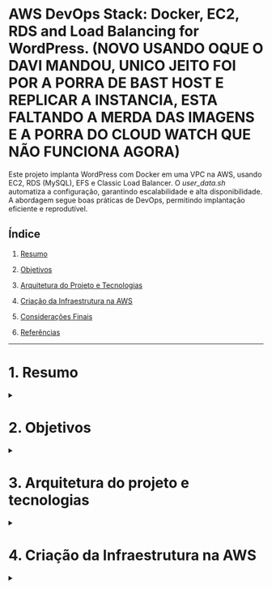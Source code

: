 # AWS DevOps Stack: Docker, EC2, RDS and Load Balancing for WordPress. (NOVO USANDO OQUE O DAVI MANDOU, UNICO JEITO FOI POR A PORRA DE BAST HOST E REPLICAR A INSTANCIA, ESTA FALTANDO A MERDA DAS IMAGENS E A PORRA DO CLOUD WATCH QUE NÃO FUNCIONA AGORA)

Este projeto implanta WordPress com Docker em uma VPC na AWS, usando EC2, RDS (MySQL), EFS e Classic Load Balancer. O *user_data.sh* automatiza a configuração, garantindo escalabilidade e alta disponibilidade. A abordagem segue boas práticas de DevOps, permitindo implantação eficiente e reprodutível.

## Índice

1. [Resumo](#resumo)

2. [Objetivos](#objetivos)

3. [Arquitetura do Projeto e Tecnologias](#arquitetura-do-projeto-e-tecnologias)

4. [Criação da Infraestrutura na AWS](#criação-da-infraestrutura-na-aws)
   
5. [Considerações Finais](#considerações-finais)

6. [Referências](#referências)


----------------------------------------------------------------------------------------


# 1. Resumo

<div>
<details align="left">
    <summary></summary>

Este projeto consistiu na implementação de uma infraestrutura escalável na AWS para hospedar um site WordPress. Foi criada uma VPC, configurada uma instância EC2 com Docker e integrado um banco de dados gerenciado no Amazon RDS. A automação foi realizada via User Data, garantindo a inicialização automática do ambiente. Para garantir alta disponibilidade e desempenho, foram implementados um Auto Scaling Group e um Balanceador de Carga, além do monitoramento via CloudWatch. O resultado foi um sistema robusto, flexível e preparado para lidar com diferentes volumes de tráfego de forma eficiente.

</div>

# 2. Objetivos

<div>
<details align="left">
    <summary></summary>

Este projeto teve como objetivo a implementação de uma infraestrutura escalável e segura na AWS para hospedar um site WordPress, utilizando diversos serviços que garantem alta disponibilidade e desempenho. A criação da VPC permitiu a segmentação adequada da rede, garantindo maior controle sobre a comunicação entre os recursos. Em seguida, foi configurada uma instância EC2 onde foi instalado o Docker para facilitar a implantação e gerenciamento do WordPress.

Para o armazenamento dos dados, utilizamos o Amazon RDS, um serviço gerenciado que proporciona mais segurança e desempenho ao banco de dados. Além disso, foi implementado um script de inicialização no User Data da EC2, garantindo que a instância fosse provisionada corretamente e estivesse pronta para rodar o WordPress de forma automática.

A escalabilidade foi um fator essencial no projeto, sendo implementado um Auto Scaling Group juntamente com um Balanceador de Carga, o que permitiu a distribuição eficiente do tráfego e a criação automática de novas instâncias conforme a demanda aumentasse. Para garantir a estabilidade do ambiente, também foram definidas regras de escalonamento e configurado um monitoramento no CloudWatch, possibilitando a observação contínua do desempenho da infraestrutura.

</div>

# 3. Arquitetura do projeto e tecnologias

<div>
<details align="left">
    <summary></summary>

   **Arquitetura do projeto**

   ![Image](https://github.com/user-attachments/assets/e1cf6ff8-f0d6-4727-ba68-9a460841d43f)

   **Tecnologias**
   . Provisionamento da Instância EC2
   AWS EC2: Máquinas virtuais na AWS para hospedar os containers.
   User Data (user_data.sh): Script para automação da instalação do Docker na inicialização da instância.
   Docker: Engine para criação e gerenciamento dos containers.

   . Deploy do Wordpress em Containers
   Dockerfile / Docker Compose: Arquivo de configuração para criação e gerenciamento dos containers do WordPress e MySQL.
   WordPress Container: Aplicação principal rodando como container.
   AWS RDS (MySQL): Banco de dados gerenciado para armazenar os dados do WordPress.

   . Armazenamento e Arquivos Estáticos
   AWS EFS (Elastic File System): Sistema de arquivos distribuído para armazenar arquivos estáticos do WordPress.

   . Balanceamento de Carga e Configuração de Rede
   AWS Load Balancer (Classic Load Balancer - CLB): Para gerenciar o tráfego e distribuir conexões entre múltiplas instâncias de WordPress.
   VPC Privada: Para garantir que o WordPress não exponha um IP público diretamente.
   Regras de Segurança (Security Groups): Configuração para permitir tráfego somente pelo Load Balancer.

</div>

# 4. Criação da Infraestrutura na AWS

<div>
<details align="left">
    <summary></summary>

A infraestrutura proposta para o deploy do WordPress na AWS segue boas práticas de escalabilidade, segurança e automação. A instância EC2 é configurada automaticamente via User Data (user_data.sh) para instalar Docker ou Containerd, garantindo um ambiente replicável. O WordPress roda em um container, enquanto o banco de dados é gerenciado pelo AWS RDS (MySQL), assegurando persistência e desempenho.
Para armazenar arquivos estáticos, utiliza-se o AWS EFS, permitindo compartilhamento entre múltiplas instâncias. O tráfego de rede é gerenciado por um Classic Load Balancer (CLB), evitando a exposição direta do IP público e distribuindo conexões para maior disponibilidade. A infraestrutura é protegida por Security Groups, garantindo acesso controlado.

   # 4.1 Criar VPC;

<div>
<details align="left">
    <summary></summary>
O primeiro passo do nosso projeto, é a criação de uma VPC.

- Bloco CIDR IPv4: 10.0.0.0/16
- Número de Zonas de Disponibilidade (AZs): 2
- Sub-redes: 2 públicas e 2 privadas
- Gateway NAT: 1 por AZ

</div>

   # 4.2 Grupo de Segurança

<div>
<details align="left">
    <summary></summary>

   No **Painel da VPC**, localizado no menu lateral esquerdo, clique na opção **"Gateways NAT"** e, em seguida, selecione **"Criar gateway NAT"**. No campo de nome, defina um identificador para o gateway. Escolha a **sub-rede pública** correspondente e mantenha a configuração padrão **"Público"** no campo **"Tipo de conectividade"**. Para concluir o processo, clique na opção **"Alocar IP elástico"**.


- sgGroup-loadbalancer:
   HTTP / HTTPS => IPV4
  
- sgGroup-ec2:
  HTTP / HTTPS => Load Balancer
  SSH => Qualquer IP
  
- sgGroup-rds:
  MySQL/Aurora => sgGroup-ec2
  
- sgGroup-efs:
  NFS => sgGroup-ec2
  
</div>

   # 4.3 RDS;

<div>
<details align="left">
    <summary></summary>
O Amazon RDS (Relational Database Service) facilita a configuração, manutenção e escalabilidade de bancos de dados relacionais. Para aumentar a segurança, é essencial utilizar grupos de sub-redes em sub-redes privadas, impedindo o acesso direto à internet e restringindo conexões apenas a instâncias autorizadas. Por esse motivo, o primeiro passo será a criação do grupo de sub-redes privadas.

**Grupo de Sub-redes Privadas**
- Vá em serviço RDS e acesse a aba "Grupos de sub-redes"
- Clicar em Criar Grupo de sub-redes
- Informações

    Nome do Grupo: ___________
  
    Descrição: _____________
  
    VPC: Selecione a VPC que você criou
  
- Selecionar as zonas de disponibilidas, em seguida, selecionar sub-redes privadas
- Criar Grupo

  **Configuração do RDS**

- Tipo de banco de dados: MySQL (Nível gratuito).
- Preencher Identificador da instância
- Preencher nome do usuário Principal
- Senha
- Selecionar instância: db.t3.micro
- Desative Backup e Cripografia para testes
- Selecionar VPC Criada
- Selecionar Grupo de sub-redes já criado
- Não permitir acesso público
- Adicionar Grupo de Segurança: sgGroup-rds
- Nome do Banco de dados inicial: wordpress
- Desmarcar escalabilidade automática de armazenamento

**Ao criar o RDS, será gerado um IP, salve o IP para acessar o banco para adicionar no nosso arquivo user_data.sh**

</div>

   # 4.4 EFS;

<div>
<details align="left">
    <summary></summary>

- Nome: meuEFS
- Selecionar VPC criada
- Zonas de disponibilidade: selecionar sub-redes privadas 1 e 2
- Selecionar grupo de segurança: sgGroup-efs
- Após a criação, você vai acessar o comando de Anexar e "Usando o cliente do NFS"
- Você vai ter que copiar e salvar o comando de montagem do sistema de arquivo Amazon EFS, localizado no arquivo user_data.sh
- Como estamos utilizando Ubuntu, precisamos instalar o Rust para criar o processo de build do nosso EFS e permitir sua montagem em nossa instância.

**Instalação do EFS Utils**

     sudo apt-get update
     sudo apt-get -y install git binutils rustc cargo pkg-config libssl-dev
     git clone https://github.com/aws/efs-utils
     cd efs-utils
     ./build-deb.sh
     sudo apt-get -y install ./build/amazon-efs-utils*deb

**Montagem do sistema de Arquivos**

    sudo mkdir -p /mnt/efs
    sudo mount -t efs -o tls fs-12345678:/ /mnt/efs

Agora, ao criar um arquivo nesse diretório e acessá-lo a partir de outra instância conectada ao mesmo sistema de arquivos, o arquivo estará disponível em ambas.

</div>

# 4.5 EC2;

<div>
<details align="left">
    <summary></summary>

- Nome e tags: Seguir o padrão da equipe.
- Sistema operacional: Ubuntu.
- Tipo de instância: Padrão.
- Par de chaves: Criar ou reutilizar um existente.
- Sub-redes:
    Instância 1: Sub-rede privada 1.
    Instância 2: Sub-rede privada 2.
- Atribuir IP público automaticamente: Habilitado.
- Grupo de segurança: sgGroup-ec2
  
**Em Configurações avançadas, adicione o user_data.sh.**

</div>

# 4.6 Load Balancer;

<div>
<details align="left">
    <summary></summary>

-Tipo: Classic Load Balancer.
- Nome: MyLoadBalancer.
- Mapeamento de rede: Sub-redes públicas.
- Grupo de segurança: sgGroup-loadbalancer
- Caminho de ping: /wp-admin/install.php (espera-se retorno com status 200).
- Selecionar as duas instâncias que criamos privadas que criamos no tópico de EC2.

</div>

# 4.7 Auto Scaling;

<div>
<details align="left">
    <summary></summary>

Modelo de Execução (launch Template):

- Tipo de instância: t2.micro
- Tags e User Data: Mesmos das instâncias EC2 anteriores
- Zonas de disponibilidade: Sub-redes privadas
- Integração: Load Balancer existente
- Demais configurações: Padrão

Após configurar o Auto Scaling, uma nova instância será criada automaticamente, confirmando que o processo foi concluído com sucesso.

</div>


# 4.8 Validação dos sistemas de arquivos;

<div>
<details align="left">
    <summary></summary>

Foi criado um Bastion Host, um servidor que permite o acesso seguro a uma rede privada a partir da internet pública. Para isso, criaremos uma instância pública, nos conectaremos a ela via SSH e, estando dentro da nossa VPC, acessaremos outras instâncias privadas. Em uma dessas instâncias, criaremos um arquivo dentro da pasta EFS, chamado helloworld.txt

**Instância 1 - EC2**

- Criamos o arquivo na instância 1

![Image](https://github.com/user-attachments/assets/41b9adeb-00fa-4e1e-88dc-e24aac2dc13d)

**InstÂncia 2 - EC2**

- Temos acesso ao arquivo criado na instância 1 que está presente no nosso sistema de arquivos.

![Image](https://github.com/user-attachments/assets/570b9963-4005-4ee7-a062-4762339ddec9)

</div>

# 4.9 TESTE FINAL

<div>
<details align="left">
    <summary></summary>

Para verificar se tudo está operando corretamente, basta acessar o DNS do Load Balancer e estabelecer a conexão com o projeto. Caso a página exibida corresponda à imagem abaixo, significa que seu serviço foi implementado com sucesso.

![Image](https://github.com/user-attachments/assets/84da9c4f-0ffd-4b6a-aa70-d64b8916e04b)

</div>

# 4.10 Arquivos e Códigos

<div>
<details align="left">
    <summary></summary>

    #!/bin/bash

    # Atualiza o sistema e instala dependências
    sudo apt-get update -y
    sudo apt-get upgrade -y
    sudo apt-get install -y docker.io
    sudo apt-get install -y mysql-client

    sudo apt install -y nfs-common

## Montagem para Linux 
    sudo apt-get -y install git binutils rustc cargo pkg-config libssl-dev
    git clone https://github.com/aws/efs-utils
    cd efs-utils
    ./build-deb.sh
    sudo apt-get -y install ./build/amazon-efs-utils*deb

# Cria o diretório efs 
    sudo mkdir -p /mnt/efs

    sudo mount -t efs -o tls fs-(id):/ efs

# Instalar docker-compose
    sudo curl -L "https://github.com/docker/compose/releases/latest/download/docker-compose-$(uname -s)-$(uname -m)" -o /usr/local/bin/docker-compose
    sudo chmod +x /usr/local/bin/docker-compose

# Adicionar usuário ao grupo docker
    sudo usermod -aG docker $USER
    newgrp docker

# Configura o diretório para o projeto WordPress
    PROJECT_DIR=/home/ubuntu/wordpress
    sudo mkdir -p $PROJECT_DIR
    sudo chown -R $USER:$USER $PROJECT_DIR
    cd $PROJECT_DIR

# Cria o arquivo docker-compose.yml
    sudo tee docker-compose.yml > /dev/null <<EOL
    version: '3.8'

    services:
      wordpress:
        image: wordpress:latest
        container_name: {name}
        ports:
          - "80:80"
        environment:
          WORDPRESS_DB_HOST: {host}
          WORDPRESS_DB_USER: {user}
          WORDPRESS_DB_PASSWORD: {senha}
          WORDPRESS_DB_NAME: wordpress
        volumes:
          - /mnt/efs:/var/www/html

EOL

# Inicia o Docker Compose
    docker-compose up -d

# Aguarda o container WordPress estar ativo
    echo "Aguardando o container WordPress iniciar..."
    until sudo docker ps | grep -q "Up.*wordpress"; do
      echo "Verificando containers em execução..."
      sudo docker ps
      sleep 5
    done
    echo "Container WordPress iniciado!"


# Adiciona o arquivo healthcheck.php no container WordPress
    echo "Criando o arquivo healthcheck.php no container WordPress..."
    sudo docker exec -i wordpress bash -c "cat <<EOF > /var/www/html/healthcheck.php
    <?php
    http_response_code(200);
    header('Content-Type: application/json');
    echo json_encode([\"status\" => \"OK\", \"message\" => \"Health check passed\"]);
    exit;
    ?>

EOF

# Confirma a criação do arquivo
    if docker exec -i wordpress ls /var/www/html/healthcheck.php > /dev/null 2>&1; then
      echo "Arquivo healthcheck.php criado com sucesso!"
    else
      echo "Falha ao criar o arquivo healthcheck.php."
    fi

</div>








  

   

   

   



